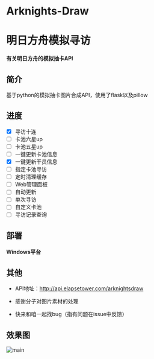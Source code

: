 # Arknights-Draw

# 明日方舟模拟寻访

**有关明日方舟的模拟抽卡API**

## 简介

基于python的模拟抽卡图片合成API，使用了flask以及pillow

## 进度

- [x] 寻访十连
- [ ] 卡池六星up
- [ ] 卡池五星up
- [ ] 一键更新卡池信息
- [x] 一键更新干员信息
- [ ] 指定卡池寻访
- [ ] 定时清理缓存
- [ ] Web管理面板
- [ ] 自动更新
- [ ] 单次寻访
- [ ] 自定义卡池
- [ ] 寻访记录查询

## 部署
#### Windows平台

## 其他

- API地址：<http://api.elapsetower.com/arknightsdraw>

- 感谢分子对图片素材的处理

- 快来和咱一起找bug（指有问题在issue中反馈）

## 效果图
![main](https://github.com/baimianxiao/Arknights-Draw/blob/master/docs/main.png)
